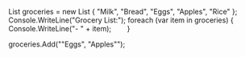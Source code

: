 List<string> groceries = new List<string> { "Milk", "Bread", "Eggs", "Apples", "Rice" };
Console.WriteLine("Grocery List:");
      foreach (var item in groceries)
      {
            Console.WriteLine("- " + item);
       }

       
groceries.Add(""Eggs", "Apples"");
